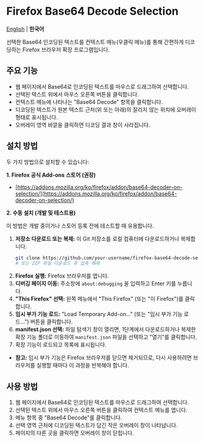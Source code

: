 # Firefox Base64 Decode Selection

[English](README.md) | **한국어** 

선택한 Base64 인코딩된 텍스트를 컨텍스트 메뉴(우클릭 메뉴)를 통해 간편하게 디코딩하는 Firefox 브라우저 확장 프로그램입니다.

## 주요 기능

*   웹 페이지에서 Base64로 인코딩된 텍스트를 마우스로 드래그하여 선택합니다.
*   선택된 텍스트 위에서 마우스 오른쪽 버튼을 클릭합니다.
*   컨텍스트 메뉴에 나타나는 "Base64 Decode" 항목을 클릭합니다.
*   디코딩된 텍스트가 원본 텍스트 근처(위 또는 아래)의 잘리지 않는 위치에 오버레이 형태로 표시됩니다.
*   오버레이 영역 바깥을 클릭하면 디코딩 결과 창이 사라집니다.

## 설치 방법

두 가지 방법으로 설치할 수 있습니다:

**1. Firefox 공식 Add-ons 스토어 (권장)**

*   [https://addons.mozilla.org/ko/firefox/addon/base64-decoder-on-selection/](https://addons.mozilla.org/ko/firefox/addon/base64-decoder-on-selection/)

**2. 수동 설치 (개발 및 테스트용)**

이 방법은 개발 중이거나 스토어 등록 전에 테스트할 때 유용합니다.

1.  **저장소 다운로드 또는 복제:** 이 Git 저장소를 로컬 컴퓨터에 다운로드하거나 복제합니다.
    ```bash
    git clone https://github.com/your-username/firefox-base64-decode-selection.git
    # 또는 ZIP 파일 다운로드 후 압축 해제
    ```
2.  **Firefox 실행:** Firefox 브라우저를 엽니다.
3.  **디버깅 페이지 이동:** 주소창에 `about:debugging` 을 입력하고 Enter 키를 누릅니다.
4.  **"This Firefox" 선택:** 왼쪽 메뉴에서 "This Firefox" (또는 "이 Firefox")를 클릭합니다.
5.  **임시 부가 기능 로드:** "Load Temporary Add-on..." (또는 "임시 부가 기능 로드...") 버튼을 클릭합니다.
6.  **manifest.json 선택:** 파일 탐색기 창이 열리면, 1단계에서 다운로드하거나 복제한 확장 기능 폴더로 이동하여 `manifest.json` 파일을 선택하고 "열기"를 클릭합니다.
7.  확장 기능이 로드되고 목록에 표시됩니다.

*   **참고:** 임시 부가 기능은 Firefox 브라우저를 닫으면 제거되므로, 다시 사용하려면 브라우저를 실행할 때마다 이 과정을 반복해야 합니다.

## 사용 방법

1.  웹 페이지에서 Base64로 인코딩된 텍스트를 마우스로 드래그하여 선택합니다.
2.  선택된 텍스트 위에서 마우스 오른쪽 버튼을 클릭하여 컨텍스트 메뉴를 엽니다.
3.  메뉴 항목 중 "Base64 Decode"를 클릭합니다.
4.  선택 영역 근처에 디코딩된 텍스트가 담긴 작은 오버레이 창이 나타납니다.
5.  페이지의 다른 곳을 클릭하면 오버레이 창이 닫힙니다.
